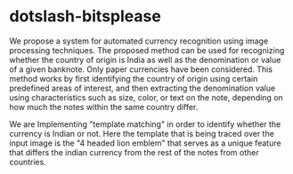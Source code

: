 # dotslash-bitsplease

We propose a system for automated  currency recognition using image processing techniques. The
proposed method can be used for recognizing whether the country of origin is India as well as the denomination or value of a given banknote.
Only paper currencies have been considered. This method works by first identifying the country of origin using certain predefined
areas of interest, and then extracting the denomination value using characteristics such as size, color, or text on the note,
depending on how much the notes within the same country differ.

We are Implementing "template matching" in order to identify whether the currency is Indian or not. Here the template that is being traced over the input image is the "4 headed lion emblem" that serves as a unique feature that differs the indian currency from the rest of the notes from other countries.
